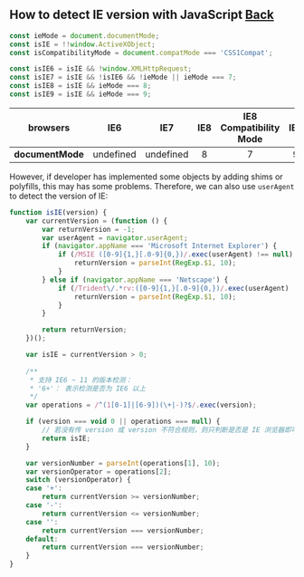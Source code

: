 ## How to detect IE version with JavaScript [Back](./qa.md)

```js
const ieMode = document.documentMode;
const isIE = !!window.ActiveXObject;
const isCompatibilityMode = document.compatMode === 'CSS1Compat';

const isIE6 = isIE && !window.XMLHttpRequest;
const isIE7 = isIE && !isIE6 && !ieMode || ieMode === 7;
const isIE8 = isIE && ieMode === 8;
const isIE9 = isIE && ieMode === 9;
```


**browsers**|IE6|IE7|IE8|IE8 Compatibility Mode|IE9|IE9 Compatibility Mode
:----:|:-:|:-:|:-:|:------------:|:-:|:------------:
**documentMode**|undefined|undefined|8|7|9|7

However, if developer has implemented some objects by adding shims or polyfills, this may has some problems. Therefore, we can also use `userAgent` to detect the version of IE:

```js
function isIE(version) {
    var currentVersion = (function () {
        var returnVersion = -1;
        var userAgent = navigator.userAgent;
        if (navigator.appName === 'Microsoft Internet Explorer') {
            if (/MSIE ([0-9]{1,}[.0-9]{0,})/.exec(userAgent) !== null) {
                returnVersion = parseInt(RegExp.$1, 10);
            }
        } else if (navigator.appName === 'Netscape') {
            if (/Trident\/.*rv:([0-9]{1,}[.0-9]{0,})/.exec(userAgent) !== null) {
                returnVersion = parseInt(RegExp.$1, 10);
            }
        }

        return returnVersion;
    })();

    var isIE = currentVersion > 0;
    
    /**
     * 支持 IE6 ~ 11 的版本检测：
     * '6+'： 表示检测是否为 IE6 以上
     */
    var operations = /^(1[0-1]|[6-9])(\+|-)?$/.exec(version);

    if (version === void 0 || operations === null) {
        // 若没有传 version 或 version 不符合规则，则只判断是否是 IE 浏览器即可
        return isIE;
    }

    var versionNumber = parseInt(operations[1], 10);
    var versionOperator = operations[2];
    switch (versionOperator) {
    case '+':
        return currentVersion >= versionNumber;
    case '-':
        return currentVersion <= versionNumber;
    case '':
        return currentVersion === versionNumber;
    default:
        return currentVersion === versionNumber;
    }
}
```